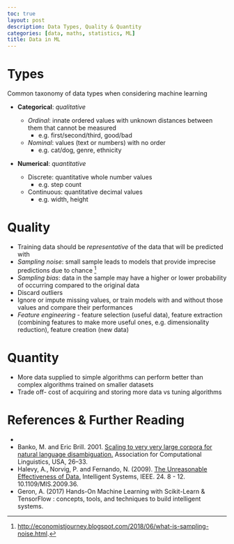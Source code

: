 ```yaml
---
toc: true
layout: post
description: Data Types, Quality & Quantity
categories: [data, maths, statistics, ML]
title: Data in ML
---
```


# Types

Common taxonomy of data types when considering machine learning

- **Categorical**: _qualitative_

  - _Ordinal_: innate ordered values with unknown distances between them that cannot be measured
    - e.g. first/second/third, good/bad
  - _Nominal_: values (text or numbers) with no order
    - e.g. cat/dog, genre, ethnicity

- **Numerical**: _quantitative_
  - Discrete: quantitative whole number values
    - e.g. step count
  - Continuous: quantitative decimal values
    - e.g. width, height

# Quality

- Training data should be _representative_ of the data that will be predicted with
- _Sampling noise_: small sample leads to models that provide imprecise predictions due to chance [^1]
- _Sampling bias_: data in the sample may have a higher or lower probability of occurring compared to the original data
- Discard outliers
- Ignore or impute missing values, or train models with and without those values and compare their performances
- _Feature engineering_ - feature selection (useful data), feature extraction (combining features to make more useful ones, e.g. dimensionality reduction), feature creation (new data)

# Quantity

- More data supplied to simple algorithms can perform better than complex algorithms trained on smaller datasets
- Trade off- cost of acquiring and storing more data vs tuning algorithms

# References & Further Reading

- [^1]: http://economistjourney.blogspot.com/2018/06/what-is-sampling-noise.html.
- Banko, M. and Eric Brill. 2001. [Scaling to very very large corpora for natural language disambiguation.](https://doi.org/10.3115/1073012.1073017) Association for Computational Linguistics, USA, 26–33.
- Halevy, A., Norvig, P. and Fernando, N. (2009). [The Unreasonable Effectiveness of Data.](https://static.googleusercontent.com/media/research.google.com/en//pubs/archive/35179.pdf) Intelligent Systems, IEEE. 24. 8 - 12. 10.1109/MIS.2009.36.
- Geron, A. (2017) Hands-On Machine Learning with Scikit-Learn & TensorFlow : concepts, tools, and techniques to build intelligent systems.

